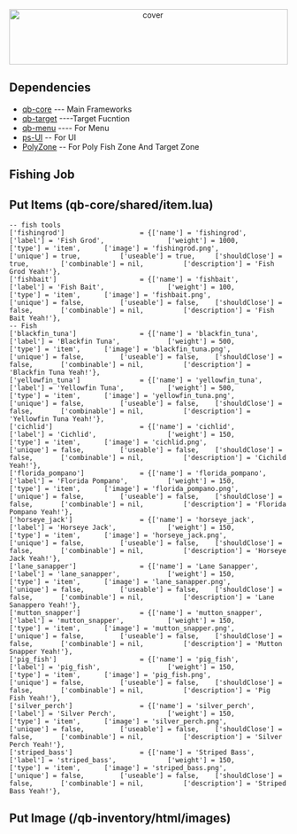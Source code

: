 <div align="center">
<img width="100%" height = "100px" src="https://scontent.fdvo5-1.fna.fbcdn.net/v/t1.6435-9/120739533_785949515550660_8312183665269487160_n.jpg?_nc_cat=100&ccb=1-7&_nc_sid=e3f864&_nc_eui2=AeHZS-M_4oPgwP_0foStcC-rW5LkDohIAIxbkuQOiEgAjAQVBtUa00s4lfCSPvdZPoiITGo_v89bux6XJQnfNSrF&_nc_ohc=PMlUaPZjGoQAX9YcWqR&_nc_ht=scontent.fdvo5-1.fna&oh=00_AfAFmEWFs5-q5rwIQIRNMtvoO133f4aOAuCbBZbnuOHnfw&oe=64390E17" alt="cover" />
</div>


## Dependencies
- [qb-core](https://github.com/qbcore-framework/qb-core) --- Main Frameworks
- [qb-target](https://github.com/BerkieBb/qb-target) ----Target Fucntion
- [qb-menu](https://github.com/qbcore-framework/qb-menu) ---- For Menu
- [ps-UI](https://github.com/Project-Sloth/ps-ui) -- For UI
- [PolyZone](https://github.com/mkafrin/PolyZone) -- For Poly Fish Zone And Target Zone


## Fishing Job

## Put Items (qb-core/shared/item.lua)
    -- fish tools
	['fishingrod'] 			         = {['name'] = 'fishingrod', 				    ['label'] = 'Fish Grod', 			    ['weight'] = 1000, 		['type'] = 'item', 		['image'] = 'fishingrod.png', 			    ['unique'] = true, 		    ['useable'] = true, 	['shouldClose'] = true,	       ['combinable'] = nil,          ['description'] = 'Fish Grod Yeah!'},
	['fishbait'] 			         = {['name'] = 'fishbait', 				        ['label'] = 'Fish Bait', 			    ['weight'] = 100, 		['type'] = 'item', 		['image'] = 'fishbait.png', 			    ['unique'] = false, 		['useable'] = false, 	['shouldClose'] = false,	   ['combinable'] = nil,          ['description'] = 'Fish Bait Yeah!'},
	-- Fish
	['blackfin_tuna'] 			     = {['name'] = 'blackfin_tuna', 				['label'] = 'Blackfin Tuna', 			['weight'] = 500, 	    ['type'] = 'item', 	    ['image'] = 'blackfin_tuna.png', 			['unique'] = false, 		['useable'] = false, 	['shouldClose'] = false,	   ['combinable'] = nil,          ['description'] = 'Blackfin Tuna Yeah!'},
	['yellowfin_tuna'] 			     = {['name'] = 'yellowfin_tuna', 				['label'] = 'Yellowfin Tuna', 			['weight'] = 500, 	    ['type'] = 'item', 	    ['image'] = 'yellowfin_tuna.png', 			['unique'] = false, 		['useable'] = false, 	['shouldClose'] = false,	   ['combinable'] = nil,          ['description'] = 'Yellowfin Tuna Yeah!'},
	['cichlid'] 			         = {['name'] = 'cichlid', 				        ['label'] = 'Cichlid', 					['weight'] = 150, 	    ['type'] = 'item', 	    ['image'] = 'cichlid.png', 					['unique'] = false, 		['useable'] = false, 	['shouldClose'] = false,	   ['combinable'] = nil,          ['description'] = 'Cichild Yeah!'},
	['florida_pompano'] 			 = {['name'] = 'florida_pompano', 				['label'] = 'Florida Pompano', 			['weight'] = 150, 	    ['type'] = 'item', 	    ['image'] = 'florida_pompano.png', 			['unique'] = false, 		['useable'] = false, 	['shouldClose'] = false,	   ['combinable'] = nil,          ['description'] = 'Florida Pompano Yeah!'},
	['horseye_jack'] 			     = {['name'] = 'horseye_jack', 				    ['label'] = 'Horseye Jack', 			['weight'] = 150, 	    ['type'] = 'item', 	    ['image'] = 'horseye_jack.png', 			['unique'] = false, 		['useable'] = false, 	['shouldClose'] = false,	   ['combinable'] = nil,          ['description'] = 'Horseye Jack Yeah!'},
	['lane_sanapper'] 			     = {['name'] = 'Lane Sanapper', 				['label'] = 'lane_sanapper', 			['weight'] = 150, 	    ['type'] = 'item', 	    ['image'] = 'lane_sanapper.png', 			['unique'] = false, 		['useable'] = false, 	['shouldClose'] = false,	   ['combinable'] = nil,          ['description'] = 'Lane Sanappero Yeah!'},
	['mutton_snapper'] 			     = {['name'] = 'mutton_snapper', 				['label'] = 'mutton_snapper', 			['weight'] = 150, 	    ['type'] = 'item', 	    ['image'] = 'mutton_snapper.png', 			['unique'] = false, 		['useable'] = false, 	['shouldClose'] = false,	   ['combinable'] = nil,          ['description'] = 'Mutton Snapper Yeah!'},
	['pig_fish'] 			         = {['name'] = 'pig_fish', 				        ['label'] = 'pig_fish', 			    ['weight'] = 150, 	    ['type'] = 'item', 	    ['image'] = 'pig_fish.png', 			    ['unique'] = false, 		['useable'] = false, 	['shouldClose'] = false,	   ['combinable'] = nil,          ['description'] = 'Pig Fish Yeah!'},
	['silver_perch'] 			     = {['name'] = 'silver_perch', 				    ['label'] = 'Silver Perch', 			['weight'] = 150, 	    ['type'] = 'item', 	    ['image'] = 'silver_perch.png', 			['unique'] = false, 		['useable'] = false, 	['shouldClose'] = false,	   ['combinable'] = nil,          ['description'] = 'Silver Perch Yeah!'},
	['striped_bass'] 			     = {['name'] = 'Striped Bass', 				    ['label'] = 'striped_bass', 			['weight'] = 150, 	    ['type'] = 'item', 	    ['image'] = 'striped_bass.png', 			['unique'] = false, 		['useable'] = false, 	['shouldClose'] = false,	   ['combinable'] = nil,          ['description'] = 'Striped Bass Yeah!'},

## Put Image (/qb-inventory/html/images)

